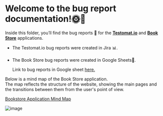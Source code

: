 <div>
    <h1> Welcome to the bug report documentation!🌞🚀 </h1>
    <p> Inside this folder, you’ll find the bug reports 🐞 for the
        <a href="https://testomat.io/" target="_blank"><b>Testomat.io</b></a> and
        <a href="https://demoqa.com/books" target="_blank"><b>Book Store</b></a> applications.</p>
    <ul>
      <li> The Testomat.io bug reports were created in Jira 📊.</li>
      <br>
      <li> The Book Store bug reports were created in Google Sheets📝. </li>
      <p> Link to bug reports in Google sheet 
          <a href="https://docs.google.com/spreadsheets/d/1oprHB6L1n0X1c3QTfigsK5AcIUwJCT3QBjTxKwp6fD4/edit?usp=sharing" target="_blank"> here.</a></p>
    </ul>
    <p> Below is a mind map of the Book Store application. <br>
        The map reflects the structure of the website, showing the main pages and the transitions between them from the user's point of view.</p>
    <a href="https://miro.com/app/board/uXjVLzNDMnE=/?share_link_id=612734966371" target="_blank">Bookstore Application Mind Map</a>
</div>


    
![image](https://github.com/user-attachments/assets/32376403-2977-4b82-b2f0-72dcd4232763)



